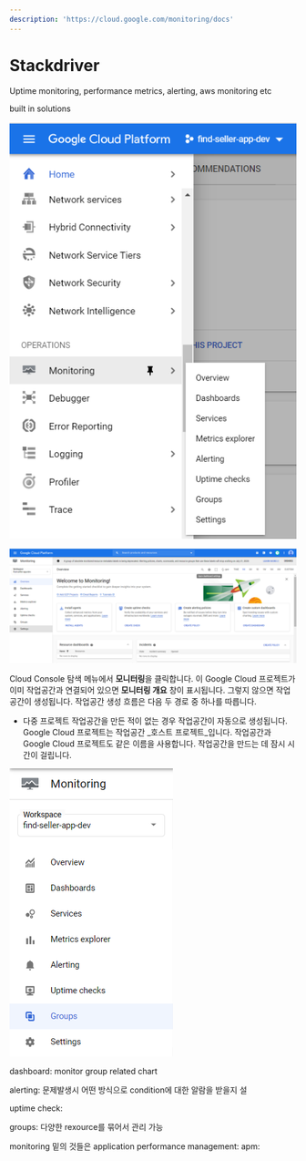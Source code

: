 ```yaml
---
description: 'https://cloud.google.com/monitoring/docs'
---
```


# Stackdriver

Uptime monitoring, performance metrics, alerting, aws monitoring etc

built in solutions

![](../../../.gitbook/assets/image%20%28110%29.png)

![](../../../.gitbook/assets/image%20%28126%29.png)



Cloud Console 탐색 메뉴에서 **모니터링**을 클릭합니다. 이 Google Cloud 프로젝트가 이미 작업공간과 연결되어 있으면 **모니터링 개요** 창이 표시됩니다. 그렇지 않으면 작업공간이 생성됩니다. 작업공간 생성 흐름은 다음 두 경로 중 하나를 따릅니다.

* 다중 프로젝트 작업공간을 만든 적이 없는 경우 작업공간이 자동으로 생성됩니다. Google Cloud 프로젝트는 작업공간 _호스트 프로젝트_입니다. 작업공간과 Google Cloud 프로젝트도 같은 이름을 사용합니다. 작업공간을 만드는 데 잠시 시간이 걸립니다.



![](../../../.gitbook/assets/image%20%28129%29.png)

dashboard: monitor group related chart

alerting: 문제발생시 어떤 방식으로 condition에 대한 알람을 받을지 설

uptime check: 

groups: 다양한 rexource를 묶어서 관리 가능

monitoring 밑의 것들은 application performance management: apm: 



